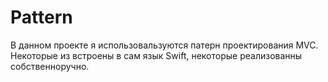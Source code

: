 
# Pattern
В данном проекте я использовальзуются патерн проектирования MVC. Некоторые из встроены в сам язык Swift, некоторые реализованны собственноручно. 




